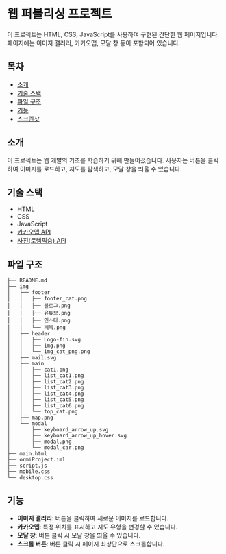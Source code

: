 # 웹 퍼블리싱 프로젝트

이 프로젝트는 HTML, CSS, JavaScript를 사용하여 구현된 간단한 웹 페이지입니다. 페이지에는 이미지 갤러리, 카카오맵, 모달 창 등이 포함되어 있습니다.

## 목차

- [소개](#소개)
- [기술 스택](#기술-스택)
- [파일 구조](#파일-구조)
- [기능](#기능)
- [스크린샷](#스크린샷)

## 소개

이 프로젝트는 웹 개발의 기초를 학습하기 위해 만들어졌습니다. 사용자는 버튼을 클릭하여 이미지를 로드하고, 지도를 탐색하고, 모달 창을 띄울 수 있습니다.

## 기술 스택

- HTML
- CSS
- JavaScript
- [카카오맵 API](https://apis.map.kakao.com/)
- [사진(로렘픽숨) API](https://picsum.photos/)


## 파일 구조

```plaintext
├── README.md
├── img
│   ├── footer
│   │   ├── footer_cat.png
│   │   ├── 블로그.png
│   │   ├── 유튜브.png
│   │   ├── 인스타.png
│   │   └── 페북.png
│   ├── header
│   │   ├── Logo-fin.svg
│   │   ├── img.png
│   │   └── img_cat_png.png
│   ├── mail.svg
│   ├── main
│   │   ├── cat1.png
│   │   ├── list_cat1.png
│   │   ├── list_cat2.png
│   │   ├── list_cat3.png
│   │   ├── list_cat4.png
│   │   ├── list_cat5.png
│   │   ├── list_cat6.png
│   │   └── top_cat.png
│   ├── map.png
│   └── modal
│       ├── keyboard_arrow_up.svg
│       ├── keyboard_arrow_up_hover.svg
│       ├── modal.png
│       └── modal_car.png
├── main.html
├── ormiProject.iml
├── script.js
├── mobile.css
└── desktop.css
```

## 기능

- **이미지 갤러리**: 버튼을 클릭하여 새로운 이미지를 로드합니다.
- **카카오맵**: 특정 위치를 표시하고 지도 유형을 변경할 수 있습니다.
- **모달 창**: 버튼 클릭 시 모달 창을 띄울 수 있습니다.
- **스크롤 버튼**: 버튼 클릭 시 페이지 최상단으로 스크롤합니다.

